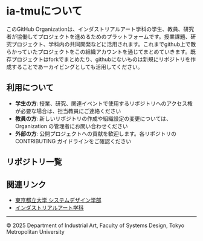 # ia-tmuについて
このGitHub Organizationは、インダストリアルアート学科の学生、教員、研究者が協働してプロジェクトを進めるためのプラットフォームです。授業課題、研究プロジェクト、学科内の共同開発などに活用されます。これまでgithub上で散らかっていたプロジェクトをこの組織アカウントを通じてまとめていきます。既存プロジェクトはforkでまとめたり、githubにないものは新規にリポジトリを作成することであーカイビングとしても活用してください。

## 利用について
- **学生の方**: 授業、研究、関連イベントで使用するリポジトリへのアクセス権が必要な場合は、担当教員にご連絡ください
- **教員の方**: 新しいリポジトリの作成や組織設定の変更については、Organization の管理者にお問い合わせください
- **外部の方**: 公開プロジェクトへの貢献を歓迎します。各リポジトリの CONTRIBUTING ガイドラインをご確認ください

## リポジトリ一覧
## 関連リンク

- [東京都立大学 システムデザイン学部](https://www.tmu.ac.jp/academics/faculty/sd.html)
- [インダストリアルアート学科](https://industrial-art.sd.tmu.ac.jp/)

---

© 2025 Department of Industrial Art, Faculty of Systems Design, Tokyo Metropolitan University
